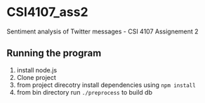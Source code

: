 # CSI4107_ass2
Sentiment analysis of Twitter messages - CSI 4107 Assignement 2

## Running the program
1. install node.js
2. Clone  project
3. from project direcotry install dependencies using `npm install`
4. from bin directory run `./preprocess` to build db


